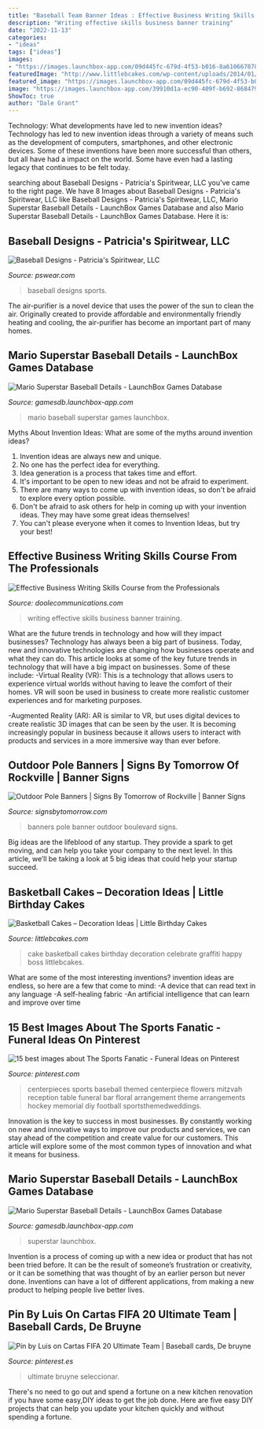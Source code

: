 ```yaml
---
title: "Baseball Team Banner Ideas : Effective Business Writing Skills Course From The Professionals"
description: "Writing effective skills business banner training"
date: "2022-11-13"
categories:
- "ideas"
tags: ["ideas"]
images:
- "https://images.launchbox-app.com/09d445fc-679d-4f53-b016-8a610667878d.png"
featuredImage: "http://www.littlebcakes.com/wp-content/uploads/2014/01/Basketball-Cake-Pictures.jpg"
featured_image: "https://images.launchbox-app.com/09d445fc-679d-4f53-b016-8a610667878d.png"
image: "https://images.launchbox-app.com/39910d1a-ec90-409f-b692-8684797b601d.jpg"
ShowToc: true
author: "Dale Grant"
---
```



Technology: What developments have led to new invention ideas?
Technology has led to new invention ideas through a variety of means such as the development of computers, smartphones, and other electronic devices. Some of these inventions have been more successful than others, but all have had a impact on the world. Some have even had a lasting legacy that continues to be felt today.

	

		
searching about Baseball Designs - Patricia&#039;s Spiritwear, LLC you've came to the right page. We have 8 Images about Baseball Designs - Patricia&#039;s Spiritwear, LLC like Baseball Designs - Patricia&#039;s Spiritwear, LLC, Mario Superstar Baseball Details - LaunchBox Games Database and also Mario Superstar Baseball Details - LaunchBox Games Database. Here it is:
		
    
## Baseball Designs - Patricia&#039;s Spiritwear, LLC

<img loading=lazy src="https://pswear.com/wp-content/uploads/2018/11/JohnsCreek18Baseball.jpg" onerror="this.onerror=null;this.src='https://tse3.mm.bing.net/th?id=OIP.R8k3M0UyXNYERxtac8JaJwHaHa&amp;pid=15.1';" alt="Baseball Designs - Patricia&#039;s Spiritwear, LLC">

_Source: pswear.com_

>baseball designs sports. 

	

The air-purifier is a novel device that uses the power of the sun to clean the air. Originally created to provide affordable and environmentally friendly heating and cooling, the air-purifier has become an important part of many homes.

    
## Mario Superstar Baseball Details - LaunchBox Games Database

<img loading=lazy src="https://images.launchbox-app.com/09d445fc-679d-4f53-b016-8a610667878d.png" onerror="this.onerror=null;this.src='https://tse3.mm.bing.net/th?id=OIP.3mSloR__o-YuH3HNCQ7-3AEdDb&amp;pid=15.1';" alt="Mario Superstar Baseball Details - LaunchBox Games Database">

_Source: gamesdb.launchbox-app.com_

>mario baseball superstar games launchbox. 

	

Myths About Invention Ideas: What are some of the myths around invention ideas?
1. Invention ideas are always new and unique.
2. No one has the perfect idea for everything.
3. Idea generation is a process that takes time and effort.
4. It's important to be open to new ideas and not be afraid to experiment.
5. There are many ways to come up with invention ideas, so don't be afraid to explore every option possible.
6. Don't be afraid to ask others for help in coming up with your invention ideas. They may have some great ideas themselves!
7. You can't please everyone when it comes to Invention Ideas, but try your best!

    
## Effective Business Writing Skills Course From The Professionals

<img loading=lazy src="http://www.doolecommunications.com/wp-content/uploads/2018/08/Writing-banner-photo_.jpg" onerror="this.onerror=null;this.src='https://tse3.mm.bing.net/th?id=OIP.UBr7MDzn-vsTxCiyiIzhuQHaE8&amp;pid=15.1';" alt="Effective Business Writing Skills Course from the Professionals">

_Source: doolecommunications.com_

>writing effective skills business banner training. 

	

What are the future trends in technology and how will they impact businesses?
Technology has always been a big part of business. Today, new and innovative technologies are changing how businesses operate and what they can do. This article looks at some of the key future trends in technology that will have a big impact on businesses. Some of these include:
-Virtual Reality (VR): This is a technology that allows users to experience virtual worlds without having to leave the comfort of their homes. VR will soon be used in business to create more realistic customer experiences and for marketing purposes.

-Augmented Reality (AR): AR is similar to VR, but uses digital devices to create realistic 3D images that can be seen by the user. It is becoming increasingly popular in business because it allows users to interact with products and services in a more immersive way than ever before.

    
## Outdoor Pole Banners | Signs By Tomorrow Of Rockville | Banner Signs

<img loading=lazy src="https://www.signsbytomorrow.com/assets/live/156/3416/5460/boulevard-banner.jpg?width=1200" onerror="this.onerror=null;this.src='https://tse1.mm.bing.net/th?id=OIP.7_yv74MI_22W88-VMwAgEQHaJ4&amp;pid=15.1';" alt="Outdoor Pole Banners | Signs By Tomorrow of Rockville | Banner Signs">

_Source: signsbytomorrow.com_

>banners pole banner outdoor boulevard signs. 

	

Big ideas are the lifeblood of any startup. They provide a spark to get moving, and can help you take your company to the next level. In this article, we’ll be taking a look at 5 big ideas that could help your startup succeed.

    
## Basketball Cakes – Decoration Ideas | Little Birthday Cakes

<img loading=lazy src="http://www.littlebcakes.com/wp-content/uploads/2014/01/Basketball-Cake-Pictures.jpg" onerror="this.onerror=null;this.src='https://tse3.mm.bing.net/th?id=OIP.i8u2vdXfziu3S4OK0bbCmAHaE8&amp;pid=15.1';" alt="Basketball Cakes – Decoration Ideas | Little Birthday Cakes">

_Source: littlebcakes.com_

>cake basketball cakes birthday decoration celebrate graffiti happy boss littlebcakes. 

	

What are some of the most interesting inventions?
invention ideas are endless, so here are a few that come to mind: 
-A device that can read text in any language 
-A self-healing fabric 
-An artificial intelligence that can learn and improve over time

    
## 15 Best Images About The Sports Fanatic - Funeral Ideas On Pinterest

<img loading=lazy src="https://s-media-cache-ak0.pinimg.com/736x/aa/0c/9c/aa0c9ca9f649199ab08a9e5a7ba97eba--baseball-wedding-centerpieces-sports-centerpieces.jpg" onerror="this.onerror=null;this.src='https://tse3.mm.bing.net/th?id=OIP.9_Yja_cxwhkg-FQ0yZvyNQHaMP&amp;pid=15.1';" alt="15 best images about The Sports Fanatic - Funeral Ideas on Pinterest">

_Source: pinterest.com_

>centerpieces sports baseball themed centerpiece flowers mitzvah reception table funeral bar floral arrangement theme arrangements hockey memorial diy football sportsthemedweddings. 

	

Innovation is the key to success in most businesses. By constantly working on new and innovative ways to improve our products and services, we can stay ahead of the competition and create value for our customers. This article will explore some of the most common types of innovation and what it means for business.

    
## Mario Superstar Baseball Details - LaunchBox Games Database

<img loading=lazy src="https://images.launchbox-app.com/39910d1a-ec90-409f-b692-8684797b601d.jpg" onerror="this.onerror=null;this.src='https://tse4.mm.bing.net/th?id=OIP.GJjkqijMA9Y0C7BFr0aTYwHaEK&amp;pid=15.1';" alt="Mario Superstar Baseball Details - LaunchBox Games Database">

_Source: gamesdb.launchbox-app.com_

>superstar launchbox. 

	

Invention is a process of coming up with a new idea or product that has not been tried before. It can be the result of someone’s frustration or creativity, or it can be something that was thought of by an earlier person but never done. Inventions can have a lot of different applications, from making a new product to helping people live better lives.

    
## Pin By Luis On Cartas FIFA 20 Ultimate Team | Baseball Cards, De Bruyne

<img loading=lazy src="https://i.pinimg.com/736x/49/f5/1b/49f51bc57cc4903adaf421d9224588df.jpg" onerror="this.onerror=null;this.src='https://tse2.mm.bing.net/th?id=OIP.YCwqrxWXvUspXnit3ctx_QHaKc&amp;pid=15.1';" alt="Pin by Luis on Cartas FIFA 20 Ultimate Team | Baseball cards, De bruyne">

_Source: pinterest.es_

>ultimate bruyne seleccionar. 

	

There's no need to go out and spend a fortune on a new kitchen renovation if you have some easy,DIY ideas to get the job done. Here are five easy DIY projects that can help you update your kitchen quickly and without spending a fortune.

